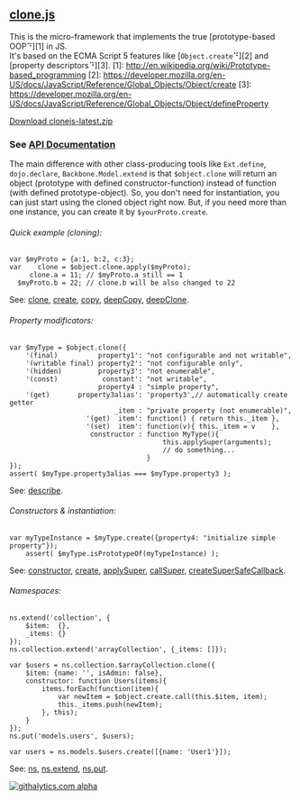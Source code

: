 ## [clone.js][]

This is the micro-framework that implements the true [prototype-based OOP⠙][1] in JS.  
It's based on the ECMA Script 5 features like [`Object.create`⠙][2] and [property&nbsp;descriptors⠙][3].
  [1]: http://en.wikipedia.org/wiki/Prototype-based_programming
  [2]: https://developer.mozilla.org/en-US/docs/JavaScript/Reference/Global_Objects/Object/create
  [3]: https://developer.mozilla.org/en-US/docs/JavaScript/Reference/Global_Objects/Object/defineProperty

[Download clonejs-latest.zip](http://github.com/quadroid/clonejs/archive/master.zip)

### See [API Documentation](http://clonejs.org/symbols/%24object.html)

The main difference with other class-producing tools like `Ext.define`, `dojo.declare`, `Backbone.Model.extend`
is that `$object.clone` will return an object (prototype with defined constructor-function) instead of function (with defined prototype-object). So, you don't need for instantiation, you can just start using the cloned object right now. But, if you need more than one instance, you can create it by `$yourProto.create`.


###### Quick example (cloning):

    var $myProto = {a:1, b:2, c:3};
    var    clone = $object.clone.apply($myProto);
         clone.a = 11; // $myProto.a still == 1
      $myProto.b = 22; // clone.b will be also changed to 22

See: [clone][], [create][], [copy][], [deepCopy][], [deepClone][].

###### Property modificators:

    var $myType = $object.clone({
        '(final)          property1': "not configurable and not writable",
        '(writable final) property2': "not configurable only",
        '(hidden)         property3': "not enumerable",
        '(const)           constant': "not writable",
                          property4 : "simple property",
        '(get)       property3alias': 'property3',// automatically create getter
                              _item : "private property (not enumerable)",
                       '(get)  item': function() { return this._item },
                       '(set)  item': function(v){ this._item = v    },
                        constructor : function MyType(){
                                          this.applySuper(arguments);
                                          // do something...
                                      }
    });
    assert( $myType.property3alias === $myType.property3 );

See: [describe][].

###### Constructors & instantiation:

    var myTypeInstance = $myType.create({property4: "initialize simple property"});
        assert( $myType.isPrototypeOf(myTypeInstance) );

See: [constructor][], [create][], [applySuper][], [callSuper][], [createSuperSafeCallback][].

###### Namespaces:

    ns.extend('collection', {
        $item:  {},
        _items: {}
    });
    ns.collection.extend('arrayCollection', {_items: []});
    
    var $users = ns.collection.$arrayCollection.clone({
        $item: {name: '', isAdmin: false},
        constructor: function Users(items){
            items.forEach(function(item){
                var newItem = $object.create.call(this.$item, item);
                this._items.push(newItem);
            }, this);
        }
    });
    ns.put('models.users', $users);

    var users = ns.models.$users.create([{name: 'User1'}]);

See: [ns][], [ns.extend][], [ns.put][].

[clone.js]:    http://clonejs.org/
[$object]:     http://clonejs.org/symbols/%24object.html

[clone]:       http://clonejs.org/symbols/%24object.html#clone
[create]:      http://clonejs.org/symbols/%24object.html#create
[copy]:        http://clonejs.org/symbols/%24object.html#copy
[deepCopy]:    http://clonejs.org/symbols/%24object.html#deepCopy
[deepClone]:   http://clonejs.org/symbols/%24object.html#deepClone
[describe]:    http://clonejs.org/symbols/%24object.html#.describe
[constructor]: http://clonejs.org/symbols/%24object.html#constructor
[applySuper]:  http://clonejs.org/symbols/%24object.html#applySuper
[callSuper]:   http://clonejs.org/symbols/%24object.html#callSuper
[createSuperSafeCallback]: http://clonejs.org/symbols/%24object.html#createSuperSafeCallback

[ns]:          http://clonejs.org/symbols/ns.html
[ns.extend]:   http://clonejs.org/symbols/ns.html#extend
[ns.put]:      http://clonejs.org/symbols/ns.html#put


[![githalytics.com alpha](https://cruel-carlota.pagodabox.com/3110be9614da5cb337ebd483c187010f "githalytics.com")](http://githalytics.com/quadroid/clonejs)